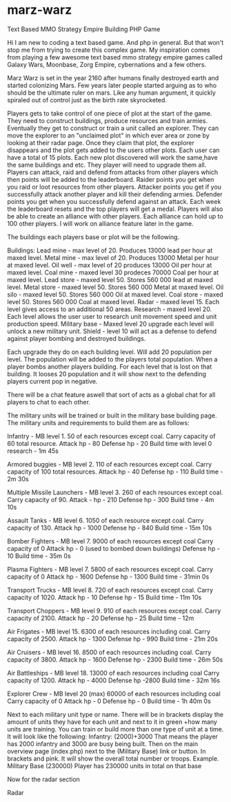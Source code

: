 # marz-warz
Text Based MMO Strategy Empire Building PHP Game

Hi
I am new to coding a text based game. And php in general.
But that won't stop me from trying to create this complex game.
My inspiration comes from playing a few awesome text based mmo strategy empire games
called Galaxy Wars, Moonbase, Zorg Empire, cybernations and a few others.

Marz Warz is set in the year 2160 after humans finally destroyed earth and started colonizing Mars.
Few years later people started arguing as to who should be the ultimate ruler on mars.
Like any human argument, it quickly spiraled out of control just as the birth rate skyrocketed.

Players gets to take control of one piece of plot at the start of the game.
They need to construct buildings, produce resources and train armies.
Eventually they get to construct or train a unit called an explorer.
They can move the explorer to an "unclaimed plot" in which ever area or zone
by looking at their radar page.
Once they claim that plot, the explorer disappears and the plot gets added to the users other plots.
Each user can have a total of 15 plots.
Each new plot discovered will work the same,have the same buildings and etc. They player will need to upgrade them all.
Players can attack, raid and defend from attacks from other players which then points will be added to the leaderboard.
Raider points you get when you raid or loot resources from other players.
Attacker points you get if you successfully attack another player and kill their defending armies.
Defender points you get when you successfully defend against an attack.
Each week the leaderboard resets and the top players will get a medal.
Players will also be able to create an alliance with other players. 
Each alliance can hold up to 100 other players.
I will work on alliance feature later in the game.

The buildings each players base or plot will be the following.

Buildings:
Lead mine - max level of 20. Produces 13000 lead per hour at maxed level.
Metal mine - max level of 20. Produces 13000 Metal per hour at maxed level.
Oil well - max level of 20 produces 13000 Oil per hour at maxed level.
Coal mine - maxed level 30 prodeces 70000 Coal per hour at maxed level.
Lead store - maxed level 50. Stores 560 000 lead at maxed level.
Metal store - maxed level 50. Stores 560 000 Metal at maxed level.
Oil silo - maxed level 50. Stores 560 000 Oil at maxed level.
Coal store - maxed level 50. Stores 560 000 Coal at maxed level.
Radar - maxed level 15. Each level gives access to an additional 50 areas.
Research - maxed level 20. Each level allows the user user to research unit movement speed and unit production speed.
Military base - Maxed level 20 upgrade each level will unlock a new military unit.
Shield - level 10 will act as a defense to defend against player bombing and destroyed buildings.

Each upgrade they do on each building level. Will add 20 population per level. The population will be added to the players total population.
When a player bombs another players building. For each level that is lost on that building. It looses 20 population and it will show next to the defending players current pop in negative.

There will be a chat feature aswell that sort of acts as a global chat for all players to chat to each other. 

The military units will be trained or built in the military base building page.
The military units and requirements to build them are as follows:

Infantry - MB level 1. 50 of each resources except coal.
Carry capacity of 60 total resource. 
Attack hp - 80
Defense hp - 20
Build time with level 0 research - 1m 45s

Armored buggies - MB level 2. 110 of each resources except coal.
Carry capacity of 100 total resources.
Attack hp - 40
Defense hp - 110
Build time - 2m 30s

Multiple Missile Launchers - MB level 3. 260 of each resources except coal. 
Carry capacity of 90.
Attack - hp - 210
Defense hp - 300
Build time - 4m 10s

Assault Tanks - MB level 6. 1050 of each resource except coal. 
Carry capacity of 130.
Attack hp - 1000
Defense hp - 840
Build time - 15m 10s

Bomber Fighters - MB level 7. 9000 of each resources except coal 
Carry capacity of 0
Attack hp - 0 (used to bombed down buildings)
Defense hp - 10
Build time - 35m 0s

Plasma Fighters - MB level 7. 5800 of each resources except coal. 
Carry capacity of 0
Attack hp - 1600
Defense hp - 1300
Build time - 31min 0s

Transport Trucks - MB level 8. 720 of each resources except coal. 
Carry capacity of 1020.
Attack hp - 10
Defense hp - 15
Build time - 11m 10s

Transport Choppers - MB level 9. 910 of each resources except coal. 
Carry capacity of 2100.
Attack hp - 20
Defense hp - 25
Build time - 12m

Air Frigates - MB level 15. 6300 of each resources including coal.
Carry capacity of 2500.
Attack hp - 1300
Defense hp - 990
Build time - 21m 20s

Air Cruisers - MB level 16. 8500 of each resources including coal.
Carry capacity of 3800.
Attack hp - 1600
Defense hp - 2300
Build time - 26m 50s

Air Battleships - MB level 18. 13000 of each resources including coal 
Carry capacity of 1200.
Attack hp - 4000
Defense hp -2800
Build time - 32m 16s

Explorer Crew - MB level 20 (max) 60000 of each resources including coal
Carry capacity of 0
Attack hp - 0
Defense hp - 0
Build time - 1h 40m 0s

Next to each military unit type or name. There will be in brackets display the amount of units they have for each unit and next to it in green +how many units are training.
You can train or build more than one type of unit at a time. It will look like the following:
Infantry: (2000)+3000
That means the player has 2000 infantry and 3000 are busy being built.
Then on the main overview page (index.php) next to the (Military Base) link or button. In brackets and pink. It will show the overall total number or troops.
Example. 
Military Base (230000)
Player has 230000 units in total on that base

Now for the radar section

Radar
